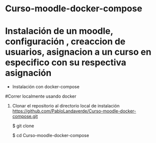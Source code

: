# Curso-moodle-docker-compose

# Instalación de un moodle, configuración , creaccion de usuarios, asignacion a un curso en especifico con su respectiva asignación

- Instalación con docker-compose 

#Correr localmente usando docker

1. Clonar el repositorio al directorio local de instalación https://github.com/PabloLandaverde/Curso-moodle-docker-compose.git

    $ git clone 
    
    $ cd Curso-moodle-docker-compose
    
    
    
